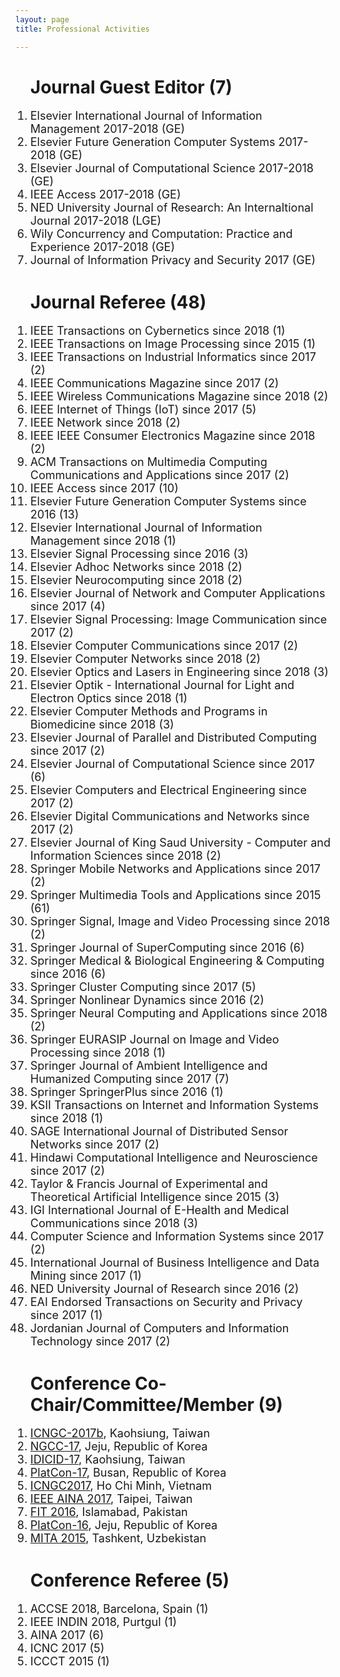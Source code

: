 ```yaml
---
layout: page
title: Professional Activities

---
```


<style type="text/css">
     li{
    
        font-size: 18px;
        font-family:"Courier New", Courier, monospace  
        display:block;
     }

</style>

<ol><h1>Journal Guest Editor (7)</h1>
    <li>Elsevier International Journal of Information Management 2017-2018 (GE)</li>
    <li>Elsevier Future Generation Computer Systems 2017-2018 (GE)</li>
    <li>Elsevier Journal of Computational Science 2017-2018 (GE)</li>
    <li>IEEE Access 2017-2018 (GE)</li>
    <li>NED University Journal of Research: An Internaltional Journal 2017-2018 (LGE)</li>
    <li>Wily Concurrency and Computation: Practice and Experience 2017-2018 (GE)</li>
    <li>Journal of Information Privacy and Security 2017 (GE)</li>
</ol>

<ol><h1>Journal Referee (48)</h1>
    <li>IEEE Transactions on Cybernetics since 2018 (1) </li>
    <li>IEEE Transactions on Image Processing since 2015 (1) </li>
    <li>IEEE Transactions on Industrial Informatics since 2017 (2) </li>
    <li>IEEE Communications Magazine since 2017 (2) </li>
    <li>IEEE Wireless Communications Magazine since 2018 (2) </li>
    <li>IEEE Internet of Things (IoT) since 2017 (5) </li>
    <li>IEEE Network since 2018 (2) </li>
    <li>IEEE IEEE Consumer Electronics Magazine since 2018 (2) </li>
    <li>ACM Transactions on Multimedia Computing Communications and Applications since 2017 (2) </li>
    <li>IEEE Access since 2017 (10) </li>
    <li>Elsevier Future Generation Computer Systems since 2016 (13)</li>
    <li>Elsevier International Journal of Information Management since 2018 (1)</li>
    <li>Elsevier Signal Processing since 2016 (3)</li>
    <li>Elsevier Adhoc Networks since 2018 (2)</li>
    <li>Elsevier Neurocomputing since 2018 (2)</li>
    <li>Elsevier Journal of Network and Computer Applications since 2017 (4)</li>
    <li>Elsevier Signal Processing: Image Communication since 2017 (2)</li>
    <li>Elsevier Computer Communications since 2017 (2)</li>
    <li>Elsevier Computer Networks since 2018 (2)</li>
    <li>Elsevier Optics and Lasers in Engineering since 2018 (3)</li>
    <li>Elsevier Optik - International Journal for Light and Electron Optics since 2018 (1)</li>
    <li>Elsevier Computer Methods and Programs in Biomedicine since 2018 (3)</li>
    <li>Elsevier Journal of Parallel and Distributed Computing since 2017 (2)</li>
    <li>Elsevier Journal of Computational Science since 2017 (6)</li>
    <li>Elsevier Computers and Electrical Engineering since 2017 (2)</li>
    <li>Elsevier Digital Communications and Networks since 2017 (2)</li>
    <li>Elsevier Journal of King Saud University - Computer and Information Sciences since 2018 (2)</li>
    <li>Springer Mobile Networks and Applications since 2017 (2)</li>
    <li>Springer Multimedia Tools and Applications since 2015 (61)</li>
    <li>Springer Signal, Image and Video Processing since 2018 (2)</li>
    <li>Springer Journal of SuperComputing since 2016 (6)</li>
    <li>Springer Medical & Biological Engineering & Computing since 2016 (6)</li>
    <li>Springer Cluster Computing since 2017 (5)</li>
    <li>Springer Nonlinear Dynamics since 2016 (2)</li>
    <li>Springer Neural Computing and Applications since 2018 (2)</li>
    <li>Springer EURASIP Journal on Image and Video Processing since 2018 (1)</li>
    <li>Springer Journal of Ambient Intelligence and Humanized Computing since 2017 (7)</li>
    <li>Springer SpringerPlus since 2016 (1)</li>
    <li>KSII Transactions on Internet and Information Systems since 2018 (1)</li>
    <li>SAGE International Journal of Distributed Sensor Networks since 2017 (2)</li>
    <li>Hindawi Computational Intelligence and Neuroscience since 2017 (2)</li>
    <li>Taylor & Francis Journal of Experimental and Theoretical Artificial Intelligence since 2015 (3)</li>
    <li>IGI International Journal of E-Health and Medical Communications since 2018 (3)</li> 
    <li>Computer Science and Information Systems since 2017 (2)</li>
    <li>International Journal of Business Intelligence and Data Mining since 2017 (1)</li>
    <li>NED University Journal of Research since 2016 (2)</li>
    <li>EAI Endorsed Transactions on Security and Privacy since 2017 (1)</li>
    <li>Jordanian Journal of Computers and Information Technology since 2017 (2)</li>

</ol>

<ol><h1>Conference Co-Chair/Committee/Member (9)</h1>
    <li><a href="http://www.kingpc.or.kr/wp/" target="_blank">ICNGC-2017b</a>, Kaohsiung, Taiwan</li>
    <li><a href="http://www.kingpc.or.kr/wp/" target="_blank">NGCC-17</a>, Jeju, Republic of Korea</li>
    <li><a href="http://www.icidic.org/cfp_eng/" target="_blank">IDICID-17</a>, Kaohsiung, Taiwan</li>
    <li><a href="http://www.platcon.org/" target="_blank">PlatCon-17</a>, Busan, Republic of Korea</li>
    <li><a href="http://www.kingpc.or.kr/icngc2017/index.html" target="_blank">ICNGC2017</a>, Ho Chi Minh, Vietnam</li>
    <li><a href="http://voyager.ce.fit.ac.jp/conf/aina/2017/tpc.html" target="_blank">IEEE AINA 2017</a>, Taipei, Taiwan</li>
    <li><a href="http://www.wikicfp.com/cfp/servlet/event.showcfp?eventid=55508&copyownerid=3746" target="_blank">FIT 2016</a>, Islamabad,      Pakistan</li>
    <li><a href="http://2016.platcon.org/" target="_blank">PlatCon-16</a>, Jeju, Republic of Korea</li>
    <li><a href="https://sites.google.com/site/icmita2015/index" target="_blank">MITA 2015</a>, Tashkent, Uzbekistan</li> 
</ol>

<ol><h1>Conference Referee (5)</h1>
     <li>ACCSE 2018, Barcelona, Spain (1)</li>
    <li>IEEE INDIN 2018, Purtgul (1)</li>
    <li>AINA 2017 (6)</li>
    <li>ICNC 2017 (5)</li>
    <li>ICCCT 2015 (1)</li>
</ol>
